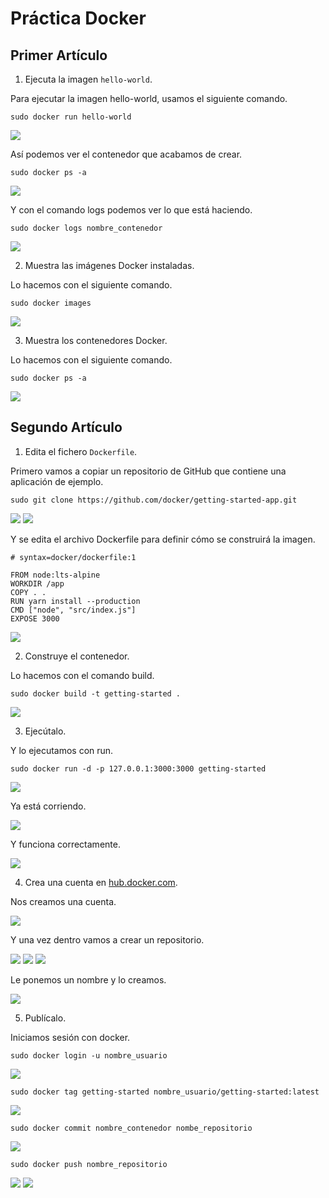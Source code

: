 # Práctica Docker

## Primer Artículo
1. Ejecuta la imagen `hello-world`.

Para ejecutar la imagen hello-world, usamos el siguiente comando.

```
sudo docker run hello-world
```

![](/Tema3/img/Screenshot_15.png)

Así podemos ver el contenedor que acabamos de crear.

```
sudo docker ps -a
```

![](/Tema3/img/Screenshot_17.png)

Y con el comando logs podemos ver lo que está haciendo.

```
sudo docker logs nombre_contenedor
```

![](/Tema3/img/Screenshot_28.png)

2. Muestra las imágenes Docker instaladas.

Lo hacemos con el siguiente comando.

```
sudo docker images
```

![](/Tema3/img/Screenshot_19.png)

3. Muestra los contenedores Docker.

Lo hacemos con el siguiente comando.

```
sudo docker ps -a
```

![](/Tema3/img/Screenshot_17.png)

## Segundo Artículo

1. Edita el fichero `Dockerfile`.

Primero vamos a copiar un repositorio de GitHub que contiene una aplicación de ejemplo.

```
sudo git clone https://github.com/docker/getting-started-app.git
```

![](/Tema3/img/Screenshot_46.png)
![](/Tema3/img/Screenshot_47.png)

Y se edita el archivo Dockerfile para definir cómo se construirá la imagen.

```
# syntax=docker/dockerfile:1

FROM node:lts-alpine
WORKDIR /app
COPY . .
RUN yarn install --production
CMD ["node", "src/index.js"]
EXPOSE 3000
```

![](/Tema3/img/Screenshot_48.png)

2. Construye el contenedor.

Lo hacemos con el comando build.

```
sudo docker build -t getting-started .
```

![](/Tema3/img/Screenshot_49.png)

3. Ejecútalo.

Y lo ejecutamos con run.

```
sudo docker run -d -p 127.0.0.1:3000:3000 getting-started
```

![](/Tema3/img/Screenshot_50.png)

Ya está corriendo.

![](/Tema3/img/Screenshot_51.png)

Y funciona correctamente.

![](/Tema3/img/Screenshot_52.png)

4. Crea una cuenta en [hub.docker.com](https://hub.docker.com).

Nos creamos una cuenta.

![](/Tema3/img/Screenshot_53.png)

Y una vez dentro vamos a crear un repositorio.

![](/Tema3/img/Screenshot_54.png)
![](/Tema3/img/Screenshot_55.png)
![](/Tema3/img/Screenshot_56.png)

Le ponemos un nombre y lo creamos.

![](/Tema3/img/Screenshot_57.png)

5. Publícalo.

Iniciamos sesión con docker.

```
sudo docker login -u nombre_usuario
```

![](/Tema3/img/Screenshot_58.png)



```
sudo docker tag getting-started nombre_usuario/getting-started:latest
```

![](/Tema3/img/Screenshot_59.png)

```
sudo docker commit nombre_contenedor nombe_repositorio
```

![](/Tema3/img/Screenshot_60.png)

```
sudo docker push nombre_repositorio
```

![](/Tema3/img/Screenshot_61.png)
![](/Tema3/img/Screenshot_62.png)
